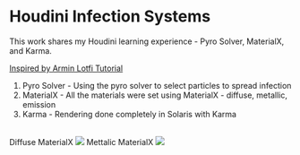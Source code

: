 # Houdini Infection Systems

This work shares my Houdini learning experience - Pyro Solver, MaterialX, and Karma.

[Inspired by Armin Lotfi Tutorial](https://www.behance.net/armin_lotfi)
<br/>
1. Pyro Solver - Using the pyro solver to select particles to spread infection
2. MaterialX - All the materials were set using MaterialX - diffuse, metallic, emission
3. Karma - Rendering done completely in Solaris with Karma
<br/>
Diffuse MaterialX <img src="../images/Houdini/diffuseLionInfection2.gif">
Mettalic MaterialX <img src="../images/Houdini/metallicLionInfection.gif">
<br/>
